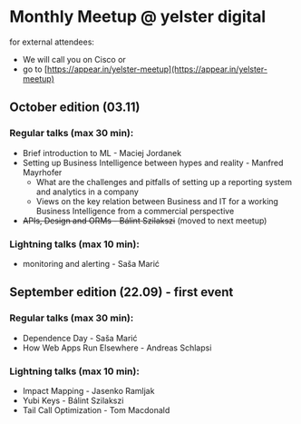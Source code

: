 # Monthly Meetup @ yelster digital

for external attendees:
* We will call you on Cisco
or
* go to [https://appear.in/yelster-meetup](https://appear.in/yelster-meetup)


## October edition (03.11)

### Regular talks (max 30 min):
* Brief introduction to ML - Maciej Jordanek
* Setting up Business Intelligence between hypes and reality  - Manfred Mayrhofer
    - What are the challenges and pitfalls of setting up a reporting system and analytics in a company
    - Views on the key relation between Business and IT for a working Business Intelligence from a commercial perspective
* ~~APIs, Design and ORMs - Bálint Szilakszi~~ (moved to next meetup)

### Lightning talks (max 10 min):
* monitoring and alerting - Saša Marić


## September edition (22.09) - first event

### Regular talks (max 30 min):
* Dependence Day - Saša Marić
* How Web Apps Run Elsewhere - Andreas Schlapsi

### Lightning talks (max 10 min):
* Impact Mapping - Jasenko Ramljak
* Yubi Keys - Bálint Szilakszi
* Tail Call Optimization - Tom Macdonald
